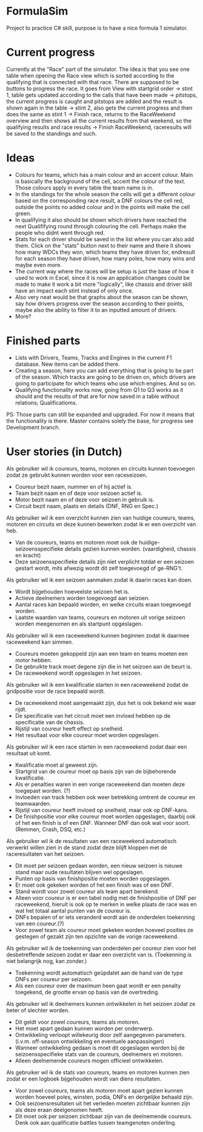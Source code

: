 # FormulaSim
Project to practice C# skill, purpose is to have a nice formula 1 simulator.

# Current progress

Currently at the "Race" part of the simulator. The idea is that you see one table when opening the Race view which is sorted according to
the qualifying that is connected with that race. There are supposed to be buttons to progress the race. It goes from
View with startgrid order -> stint 1, table gets updated according to the calls that have been made -> pitstops, the current progress
is caught and pitstops are added and the result is shown again in the table -> stint 2, also gets the current progress and then does
the same as stint 1 -> Finish race, returns to the RaceWeekend overview and then shows all the current results from that weekend, so
the qualifying results and race results -> Finish RaceWeekend, raceresults will be saved to the standings and such.

# Ideas

- Colours for teams, which has a main colour and an accent colour. Main is basically the background of the cell, accent the colour of the text. Those colours apply in every table the team name is in.
- In the standings for the whole season the cells will get a different colour based on the corresponding race result, a DNF colours the cell red, outside the points no added colour and in the points will make the cell green.
- In qualifying it also should be shown which drivers have reached the next Qualififying round through colouring the cell. Perhaps make the people who didnt went through red.
- Stats for each driver should be saved in the list where you can also add them. Click on the "stats" button next to their name and there it shows how many WDCs they won, which teams they have driven for, endresult for each season they have driven, how many poles, how many wins and maybe even more.
- The current way where the races will be setup is just the base of how it used to work in Excel, since it is now an application changes could be made to make it work a bit more "logically", like chassis and driver skill have an impact each stint instead of only once.
- Also very neat would be that graphs about the season can be shown, say how drivers progress over the season according to their points, maybe also the ability to filter it to an inputted amount of drivers.
- More?

# Finished parts

- Lists with Drivers, Teams, Tracks and Engines in the current F1 database. New items can be added there.
- Creating a season, here you can add everything that is going to be part of the season. Which tracks are going to be driven on, which
drivers are going to participate for which teams who use which engines. And so on.
- Qualifying functionality works now, going from Q1 to Q3 works as it should and the results of that are for now saved in a table without
relations; Qualificatioms.

PS: Those parts can still be expanded and upgraded. For now it means that the functionality is there. Master contains solely the base, for progress see Development branch.

# User stories (in Dutch)
Als gebruiker wil ik coureurs, teams, motoren en circuits kunnen toevoegen zodat ze gebruikt kunnen worden voor een raceseizoen.
- Coureur bezit naam, nummer en of hij actief is.
- Team bezit naam en of deze voor seizoen actief is.
- Motor bezit naam en of deze voor seizoen in gebruik is.
- Circuit bezit naam, plaats en details (DNF, RNG en Spec.)

Als gebruiker wil ik een overzicht kunnen zien van huidige coureurs, teams, motoren en circuits en deze kunnen bewerken zodat ik er een overzicht van heb.
- Van de coureurs, teams en motoren moet ook de huidige-seizoensspecifieke details gezien kunnen worden. (vaardigheid, chassis en kracht)
- Deze seizoensspecifieke details zijn niet verplicht totdat er een seizoen gestart wordt, mits afwezig wordt dit zelf toegevoegd of ge-RNG't.

Als gebruiker wil ik een seizoen aanmaken zodat ik daarin races kan doen.
- Wordt bijgehouden hoeveelste seizoen het is.
- Actieve deelnemers worden toegevoegd aan seizoen.
- Aantal races kan bepaald worden, en welke circuits eraan toegevoegd worden.
- Laatste waarden van teams, coureurs en motoren uit vorige seizoen worden meegenomen en als startpunt opgeslagen.

Als gebruiker wil ik een raceweekend kunnen beginnen zodat ik daarmee raceweekend kan simmen.
- Coureurs moeten gekoppeld zijn aan een team en teams moeten een motor hebben.
- De gebruikte track moet degene zijn die in het seizoen aan de beurt is.
- De raceweekend wordt opgeslagen in het seizoen.

Als gebruiker wil ik een kwalificatie starten in een raceweekend zodat de gridpositie voor de race bepaald wordt.
- De raceweekend moet aangemaakt zijn, dus het is ook bekend wie waar rijdt.
- De specificatie van het circuit moet een invloed hebben op de specificatie van de chassis.
- Rijstijl van coureur heeft effect op snelheid.
- Het resultaat voor elke coureur moet worden opgeslagen.

Als gebruiker wil ik een race starten in een raceweekend zodat daar een resultaat uit komt.
- Kwalificatie moet al geweest zijn.
- Startgrid van de coureur moet op basis zijn van de bijbehorende kwalificatie.
- Als er penalties waren in een vorige raceweekend dan moeten deze toegepast worden. (?)
- Invloeden van track hebben ook weer betrekking omtrent de coureur en teamwaarden.
- Rijstijl van coureur heeft invloed op snelheid, maar ook op DNF-kans.
- De finishpositie voor elke coureur moet worden opgeslagen, daarbij ook of het een finish is of een DNF. Wanneer DNF dan ook wat voor soort. (Remmen, Crash, DSQ, etc.)

Als gebruiker wil ik de resultaten van een raceweekend automatisch verwerkt willen zien in de stand zodat deze blijft kloppen met de raceresultaten van het seizoen.
- Dit moet per seizoen gedaan worden, een nieuw seizoen is nieuwe stand maar oude resultaten blijven wel opgeslagen.
- Punten op basis van finishpositie moeten worden opgeslagen.
- Er moet ook gekeken worden of het een finish was of een DNF.
- Stand wordt voor zowel coureur als team apart berekend.
- Alleen voor coureur is er een tabel nodig met de finishpositie of DNF per raceweekend, hieruit is ook op te merken in welke plaats de race was en wat het totaal aantal punten van de coureur is.
- DNFs bepalen of er iets veranderd wordt aan de onderdelen toekenning van een coureur.(?)
- Voor zowel team als coureur moet gekeken worden hoeveel posities ze gestegen of gezakt zijn ten opzichte van de vorige raceweekend.

Als gebruiker wil ik de toekenning van onderdelen per coureur zien voor het desbetreffende seizoen zodat er daar een overzicht van is. (Toekenning is niet belangrijk nog, kan zonder.)
- Toekenning wordt automatisch geüpdatet aan de hand van de type DNFs per coureur per seizoen.
- Als een coureur over de maximum heen gaat wordt er een penalty toegekend, de grootte ervan op basis van de overtreding.

Als gebruiker wil ik deelnemers kunnen ontwikkelen in het seizoen zodat ze beter of slechter worden.
- Dit geldt voor zowel coureurs, teams als motoren.
- Het moet apart gedaan kunnen worden per onderwerp.
- Ontwikkeling verloopt willekeurig door zelf aangegeven parameters. (i.v.m. off-season ontwikkeling en eventuele aanpassingen)
- Wanneer ontwikkeling gedaan is moet dit opgeslagen worden bij de seizoensspecifieke stats van de coureurs, deelnemers en motoren.
- Alleen deelnemende coureurs mogen officieel ontwikkelen.

Als gebruiker wil ik de stats van coureurs, teams en motoren kunnen zien zodat er een logboek bijgehouden wordt van diens resultaten.
- Voor zowel coureurs, teams als motoren moet apart gezien kunnen worden hoeveel poles, winsten, podia, DNFs en dergelijke behaald zijn. 
- Ook seizoensresultaten uit het verleden moeten zichtbaar kunnen zijn als deze eraan deelgenomen heeft.
- Dit moet ook per seizoen zichtbaar zijn van de deelnemende coureurs. Denk ook aan qualificatie battles tussen teamgenoten onderling.
